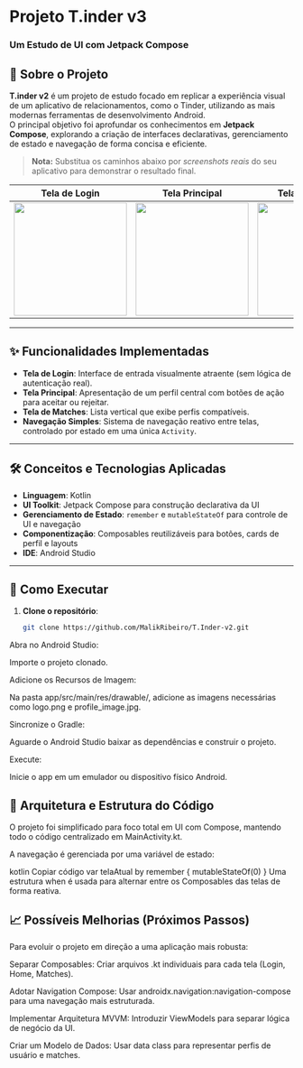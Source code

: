 # Projeto T.inder v3

### Um Estudo de UI com Jetpack Compose

## 📖 Sobre o Projeto

**T.inder v2** é um projeto de estudo focado em replicar a experiência visual de um aplicativo de relacionamentos, como o Tinder, utilizando as mais modernas ferramentas de desenvolvimento Android.  
O principal objetivo foi aprofundar os conhecimentos em **Jetpack Compose**, explorando a criação de interfaces declarativas, gerenciamento de estado e navegação de forma concisa e eficiente.

> **Nota:** Substitua os caminhos abaixo por *screenshots reais* do seu aplicativo para demonstrar o resultado final.

| Tela de Login | Tela Principal | Tela de Matches |
|:-------------:|:--------------:|:---------------:|
| <img src="link_para_sua_screenshot_login.png" width="200"/> | <img src="link_para_sua_screenshot_principal.png" width="200"/> | <img src="link_para_sua_screenshot_matches.png" width="200"/> |

---

## ✨ Funcionalidades Implementadas

- **Tela de Login**: Interface de entrada visualmente atraente (sem lógica de autenticação real).
- **Tela Principal**: Apresentação de um perfil central com botões de ação para aceitar ou rejeitar.
- **Tela de Matches**: Lista vertical que exibe perfis compatíveis.
- **Navegação Simples**: Sistema de navegação reativo entre telas, controlado por estado em uma única `Activity`.

---

## 🛠️ Conceitos e Tecnologias Aplicadas

- **Linguagem**: Kotlin  
- **UI Toolkit**: Jetpack Compose para construção declarativa da UI  
- **Gerenciamento de Estado**: `remember` e `mutableStateOf` para controle de UI e navegação  
- **Componentização**: Composables reutilizáveis para botões, cards de perfil e layouts  
- **IDE**: Android Studio  

---

## 🚀 Como Executar

1. **Clone o repositório**:

   ```bash
   git clone https://github.com/MalikRibeiro/T.Inder-v2.git
Abra no Android Studio:

Importe o projeto clonado.

Adicione os Recursos de Imagem:

Na pasta app/src/main/res/drawable/, adicione as imagens necessárias como logo.png e profile_image.jpg.

Sincronize o Gradle:

Aguarde o Android Studio baixar as dependências e construir o projeto.

Execute:

Inicie o app em um emulador ou dispositivo físico Android.

## 📂 Arquitetura e Estrutura do Código
O projeto foi simplificado para foco total em UI com Compose, mantendo todo o código centralizado em MainActivity.kt.

A navegação é gerenciada por uma variável de estado:

kotlin
Copiar código
var telaAtual by remember { mutableStateOf(0) }
Uma estrutura when é usada para alternar entre os Composables das telas de forma reativa.

## 📈 Possíveis Melhorias (Próximos Passos)
Para evoluir o projeto em direção a uma aplicação mais robusta:

Separar Composables: Criar arquivos .kt individuais para cada tela (Login, Home, Matches).

Adotar Navigation Compose: Usar androidx.navigation:navigation-compose para uma navegação mais estruturada.

Implementar Arquitetura MVVM: Introduzir ViewModels para separar lógica de negócio da UI.

Criar um Modelo de Dados: Usar data class para representar perfis de usuário e matches.
